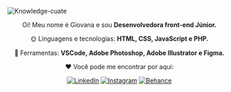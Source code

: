 ![Knowledge-cuate](https://user-images.githubusercontent.com/75648437/148135088-8207afd1-4d41-41a6-a3c1-adce7d939610.png)

<p align="center"> 
   Oi! Meu nome é Giovana e sou <strong>Desenvolvedora front-end Júnior.</strong><br>
</p>

<p align="center">
 🌞 Linguagens e tecnologias: <strong>HTML, CSS, JavaScript e PHP.</strong>
</p>

<p align="center">
 🌸 Ferramentas: <strong>VSCode, Adobe Photoshop, Adobe Illustrator e Figma. </strong>
</p>

<p align="center">
 ❤️ Você pode me encontrar por aqui:
</p>

<p align="center">
  <a href="https://www.linkedin.com/in/giovana--siqueira/" target="_blank"><img src="https://img.shields.io/badge/LinkedIn-0077B5?style=for-the-badge&logo=linkedin&logoColor=white" alt="LinkedIn"></a>
<a href="https://www.instagram.com/giovxxna/" target="_blank"><img src="https://img.shields.io/badge/Instagram-E4405F?style=for-the-badge&logo=instagram&logoColor=white" alt="Instagram"></a>
<a href="https://www.behance.net/giovxna" target="_blank"><img src="https://img.shields.io/badge/-Behance-blue?style=for-the-badge&logo=behance&logoColor=white" alt="Behance"></a>
</p>  

